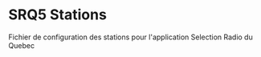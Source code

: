 # SRQ5 Stations

Fichier de configuration des stations pour l'application Selection Radio du Quebec
